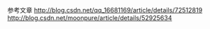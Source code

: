 




参考文章
http://blog.csdn.net/qq_16681169/article/details/72512819
http://blog.csdn.net/moonpure/article/details/52925634







